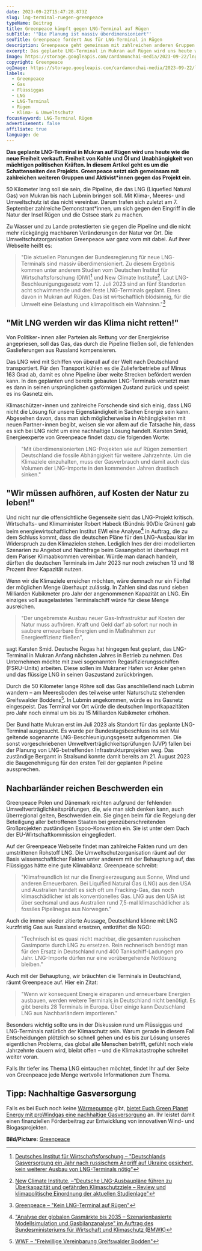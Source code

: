 ```yaml
---
date: 2023-09-22T15:47:28.873Z
slug: lng-terminal-ruegen-greenpeace
typeName: Beitrag
title: Greenpeace kämpft gegen LNG-Terminal auf Rügen
subTitle: '"Die Planung ist massiv überdimensioniert"'
seoTitle: Greenpeace fordert Aus für LNG-Terminal in Rügen
description: Greenpeace geht gemeinsam mit zahlreichen anderen Gruppen und Aktivist*innen gegen das geplante LNG-Terminal in Mukran auf Rügen vor. Hier erfahrt Ihr warum.
excerpt: Das geplante LNG-Terminal in Mukran auf Rügen wird uns heute wie die neue Freiheit verkauft. Freiheit von  Kohle und Öl und Unabhängigkeit von mächtigen politischen Kräften. In diesem Artikel geht es um die Schattenseiten des Projekts. Greenpeace setzt sich gemeinsam mit zahlreichen weiteren Gruppen und Aktivist*innen gegen das Projekt ein.
image: https://storage.googleapis.com/cardamonchai-media/2023-09-22/lng-terminal-ruegen-greenpeace-jpg-imagine-080808_204972_1024_768/640.webp
copyright: Greenpeace
ogImage: https://storage.googleapis.com/cardamonchai-media/2023-09-22/lng-terminal-ruegen-greenpeace-og-jpg-imagine-080808_204364_1200_628/640.webp
labels:
  - Greenpeace
  - Gas
  - Flüssiggas
  - LNG
  - LNG-Terminal
  - Rügen
  - Klima- & Umweltschutz
focusKeyword: LNG-Terminal Rügen
advertisement: false
affiliate: true
language: de
---
```


**Das geplante LNG-Terminal in Mukran auf Rügen wird uns heute wie die neue Freiheit verkauft. Freiheit von Kohle und Öl und Unabhängigkeit von mächtigen politischen Kräften. In diesem Artikel geht es um die Schattenseiten des Projekts. Greenpeace setzt sich gemeinsam mit zahlreichen weiteren Gruppen und Aktivist\*innen gegen das Projekt ein.**

50 Kilometer lang soll sie sein, die Pipeline, die das LNG (Liquefied Natural Gas) von Mukran bis nach Lubmin bringen soll. Mit Klima-, Meeres- und Umweltschutz ist das nicht vereinbar. Darum trafen sich zuletzt am 7. September zahlreiche Demonstrant\*innen, um sich gegen den Eingriff in die Natur der Insel Rügen und die Ostsee stark zu machen.

Zu Wasser und zu Lande protestierten sie gegen die Pipeline und die nicht mehr rückgängig machbaren Veränderungen der Natur vor Ort. Die Umweltschutzorganisation Greenpeace war ganz vorn mit dabei. Auf ihrer Webseite heißt es:

> "Die aktuellen Planungen der Bundesregierung für neue LNG-Terminals sind massiv überdimensioniert. Zu diesem Ergebnis kommen unter anderem Studien vom Deutschen Institut für Wirtschaftsforschung (DIW)[^1] und New Climate Institute[^2]. Laut LNG-Beschleunigungsgesetz vom 12. Juli 2023 sind an fünf Standorten acht schwimmende und drei feste LNG-Terminals geplant. Eines davon in Mukran auf Rügen. Das ist wirtschaftlich blödsinnig, für die Umwelt eine Belastung und klimapolitisch ein Wahnsinn."[^3]

## "Mit LNG werden wir das Klima nicht retten!"

Von Politiker⋆innen aller Parteien als Rettung vor der Energiekrise angepriesen, soll das Gas, das durch die Pipeline fließen soll, die fehlenden Gaslieferungen aus Russland kompensieren.

Das LNG wird mit Schiffen von überall auf der Welt nach Deutschland transportiert. Für den Transport kühlen es die Zulieferbetriebe auf Minus 163 Grad ab, damit es ohne Pipeline über weite Strecken befördert werden kann. In den geplanten und bereits gebauten LNG-Terminals versetzt man es dann in seinen ursprünglichen gasförmigen Zustand zurück und speist es ins Gasnetz ein.

Klimaschützer⋆innen und zahlreiche Forschende sind sich einig, dass LNG nicht die Lösung für unsere Eigenständigkeit in Sachen Energie sein kann. Abgesehen davon, dass man sich möglicherweise in Abhängigkeiten mit neuen Partner⋆innen begibt, weisen sie vor allem auf die Tatsache hin, dass es sich bei LNG nicht um eine nachhaltige Lösung handelt. Karsten Smid, Energieexperte von Greenpeace findet dazu die folgenden Worte:

> "Mit überdimensionierten LNG-Projekten wie auf Rügen zementiert Deutschland die fossile Abhängigkeit für weitere Jahrzehnte. Um die Klimaziele einzuhalten, muss der Gasverbrauch und damit auch das Volumen der LNG-Importe in den kommenden Jahren drastisch sinken."

## "Wir müssen aufhören, auf Kosten der Natur zu leben!"

Und nicht nur die offensichtliche Gegenseite sieht das LNG-Projekt kritisch. Wirtschafts- und Klimaminister Robert Habeck (Bündnis 90/Die Grünen) gab beim energiewirtschaftlichen Institut EWI eine Analyse[^4] in Auftrag, die zu dem Schluss kommt, dass die deutschen Pläne für den LNG-Ausbau klar im Widerspruch zu den Klimazielen stehen. Lediglich Ines der drei modellierten Szenarien zu Angebot und Nachfrage beim Gasangebot ist überhaupt mit dem Pariser Klimaabkommen vereinbar. Würde man danach handeln, dürften die deutschen Terminals im Jahr 2023 nur noch zwischen 13 und 18 Prozent ihrer Kapazität nutzen.

Wenn wir die Klimaziele erreichen möchten, wäre demnach nur ein Fünftel der möglichen Menge überhaupt zulässig. In Zahlen sind das rund sieben Milliarden Kubikmeter pro Jahr der angenommenen Kapazität an LNG. Ein einziges voll ausgelastetes Terminalschiff würde für diese Menge ausreichen.

> "Der ungebremste Ausbau neuer Gas-Infrastruktur auf Kosten der Natur muss aufhören. Kraft und Geld darf ab sofort nur noch in saubere erneuerbare Energien und in Maßnahmen zur Energieeffizienz fließen",

sagt Karsten Smid. Deutsche Regas hat hingegen fest geplant, das LNG-Terminal in Mukran Anfang nächsten Jahres in Betrieb zu nehmen. Das Unternehmen möchte mit zwei sogenannten Regasifizierungsschiffen (FSRU-Units) arbeiten. Diese sollen im Mukraner Hafen vor Anker gehen und das flüssige LNG in seinen Gaszustand zurückbringen.

Durch die 50 Kilometer lange Röhre soll das Gas anschließend nach Lubmin wandern – am Meeresboden des teilweise unter Naturschutz stehenden Greifswalder Boddens[^5]. In Lubmin angekommen, würde es ins Gasnetz eingespeist. Das Terminal vor Ort würde die deutschen Importkapazitäten pro Jahr noch einmal um bis zu 15 Milliarden Kubikmeter erhöhen.

Der Bund hatte Mukran erst im Juli 2023 als Standort für das geplante LNG-Terminal ausgesucht. Es wurde per Bundestagsbeschluss ins seit Mai geltende sogenannte LNG-Beschleunigungsgesetz aufgenommen. Die sonst vorgeschriebenen Umweltverträglichkeitsprüfungen (UVP) fallen bei der Planung von LNG-betreffenden Infrastrukturprojekten weg. Das zuständige Bergamt in Stralsund konnte damit bereits am 21. August 2023 die Baugenehmigung für den ersten Teil der geplanten Pipeline aussprechen.

## Nachbarländer reichen Beschwerden ein

Greenpeace Polen und Dänemark reichten aufgrund der fehlenden Umweltverträglichkeitsprüfungen, die, wie man sich denken kann, auch überregional gelten, Beschwerden ein. Sie gingen beim für die Regelung der Beteiligung aller betroffenen Staaten bei grenzüberschreitenden Großprojekten zuständigen Espoo-Konvention ein. Sie ist unter dem Dach der EU-Wirtschaftkommission eingegliedert.

Auf der Greenpeace Webseite findet man zahlreiche Fakten rund um den umstrittenen Rohstoff LNG. Die Umweltschutzorganisation räumt auf der Basis wissenschaftlicher Fakten unter anderem mit der Behauptung auf, das Flüssiggas hätte eine gute Klimabilanz. Greenpeace schreibt:

> "Klimafreundlich ist nur die Energieerzeugung aus Sonne, Wind und anderen Erneuerbaren. Bei Liquified Natural Gas (LNG) aus den USA und Australien handelt es sich oft um Fracking-Gas, das noch klimaschädlicher ist als konventionelles Gas. LNG aus den USA ist über sechsmal und aus Australien rund 7,5-mal klimaschädlicher als fossiles Pipelinegas aus Norwegen."

Auch die immer wieder zitierte Aussage, Deutschland könne mit LNG kurzfristig Gas aus Russland ersetzen, entkräftet die NGO:

> "Technisch ist es quasi nicht machbar, die gesamten russischen Gasimporte durch LNG zu ersetzen. Rein rechnerisch benötigt man für den Ersatz in Deutschland rund 400 Tankschiff-Ladungen pro Jahr. LNG-Importe dürfen nur eine vorübergehende Notlösung bleiben."

Auch mit der Behauptung, wir bräuchten die Terminals in Deutschland, räumt Greenpeace auf. Hier ein Zitat:

> "Wenn wir konsequent Energie einsparen und erneuerbare Energien ausbauen, werden weitere Terminals in Deutschland nicht benötigt. Es gibt bereits 28 Terminals in Europa. Über einige kann Deutschland LNG aus Nachbarländern importieren."

Besonders wichtig sollte uns in der Diskussion rund um Flüssiggas und LNG-Terminals natürlich der Klimaschutz sein. Warum gerade in diesem Fall Entscheidungen plötzlich so schnell gehen und es bis zur Lösung unseres eigentlichen Problems, das global alle Menschen betrifft, gefühlt noch viele Jahrzehnte dauern wird, bleibt offen – und die Klimakatastrophe schreitet weiter voran.

Falls Ihr tiefer ins Thema LNG eintauchen möchtet, findet Ihr auf der Seite von Greenpeace jede Menge wertvolle Informationen zum Thema.

## Tipp: Nachhaltige Gasversorgung

Falls es bei Euch noch keine [Wärmepumpe](https://tidd.ly/453DzOM) gibt, [bietet Euch Green Planet Energy mit proWindgas eine nachhaltige Gasversorgung](https://tidd.ly/3ZqQ31O) an. Ihr leistet damit einen finanziellen Förderbeitrag zur Entwicklung von innovativen Wind- und Biogasprojekten.

**Bild/Picture:** [Greenpeace](https://www.greenpeace.de/klimaschutz/energiewende/gasausstieg/kein-lng-terminal-ruegen?utm_term=2023-multi-newsletter-september&utm_campaign=oceans&utm_medium=email&_hsmi=76526218&utm_content=button&utm_source=multi-newsletter)

[^1]: [Deutsches Institut für Wirtschaftsforschung – "Deutschlands Gasversorgung ein Jahr nach russischem Angriff auf Ukraine gesichert, kein weiterer Ausbau von LNG-Terminals nötig"](https://www.diw.de/de/diw_01.c.866810.de/publikationen/diw_aktuell/2023_0086/deutschlands_gasversorgung_ein_jahr_nach_russischem_angriff___ine_gesichert__kein_weiterer_ausbau_von_lng-terminals_noetig.html)
[^2]: [New Climate Institute, –"Deutsche LNG-Ausbaupläne führen zu Überkapazität und gefährden Klimaschutzziele – Review und klimapolitische Einordnung der aktuellen Studienlage"](https://newclimate.org/sites/default/files/2023-03/newclimate_lng_uberkapazitat_deutschland_0.pdf)
[^3]: [Greenpeace – "Kein LNG-Terminal auf Rügen"](https://www.greenpeace.de/klimaschutz/energiewende/gasausstieg/kein-lng-terminal-ruegen?utm_term=2023-multi-newsletter-september&utm_campaign=oceans&utm_medium=email&_hsmi=76526218&utm_content=button&utm_source=multi-newsletter)
[^4]: ["Analyse der globalen Gasmärkte bis 2035 – Szenarienbasierte Modellsimulation und Gasbilanzanalyse" im Auftrag des Bundesministeriums für Wirtschaft und Klimaschutz (BMWK)](https://www.bmwk.de/Redaktion/DE/Publikationen/Studien/20230303-lng-studie.pdf?__blob=publicationFile&v=8)
[^5]: [WWF – "Freiwillige Vereinbarung Greifswalder Bodden"](https://www.wwf.de/themen-projekte/projektregionen/ostsee/freiwillige-vereinbarung-greifswalder-bodden)
[^6]: [Greenpeace – "LNG - sechs Mythen zu Flüssiggasterminals"](https://www.greenpeace.de/klimaschutz/energiewende/gasausstieg/lng-sechs-mythen)
